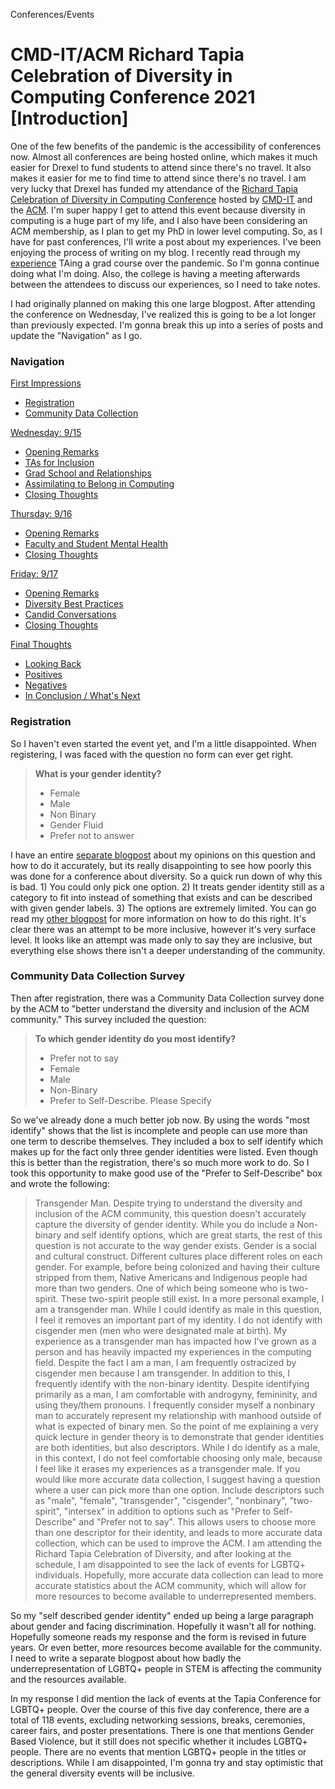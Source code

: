 Conferences/Events

# CMD-IT/ACM Richard Tapia Celebration of Diversity in Computing Conference 2021 \[Introduction\]

One of the few benefits of the pandemic is the accessibility of conferences now.
Almost all conferences are being hosted online, which makes it much easier for
Drexel to fund students to attend since there's no travel. It also makes it
easier for me to find time to attend since there's no travel. I am very lucky
that Drexel has funded my attendance of the
[Richard Tapia Celebration of Diversity in Computing Conference](https://tapiaconference.cmd-it.org/)
hosted by [CMD-IT](https://cmd-it.org/) and the [ACM](https://www.acm.org/).
I'm super happy I get to attend this event because diversity in computing is a
huge part of my life, and I also have been considering an ACM membership, as I
plan to get my PhD in lower level computing. So, as I have for past conferences,
I'll write a post about my experiences. I've been enjoying the process of
writing on my blog. I recently read through my [experience](2020-06-16_570.html)
TAing a grad course over the pandemic. So I'm gonna continue doing what I'm
doing. Also, the college is having a meeting afterwards between the attendees to
discuss our experiences, so I need to take notes.

I had originally planned on making this one large blogpost. After attending the
conference on Wednesday, I've realized this is going to be a lot longer than
previously expected. I'm gonna break this up into a series of posts and update
the "Navigation" as I go.

<h3 class="pr">Navigation</h3>

<span class="pi">[First Impressions](../20210915/tapiaintro.html)</span>

- [Registration](../20210915/tapiaintro.html#reg)
- [Community Data Collection](../20210915/tapiaintro.html#cdc)

[Wednesday: 9/15](../20210915/tapiawed.html)

- [Opening Remarks](../20210915/tapiawed.html#or)
- [TAs for Inclusion](../20210915/tapiawed.html#ta)
- [Grad School and Relationships](../20210915/tapiawed.html#gr)
- [Assimilating to Belong in Computing](../20210915/tapiawed.html#as)
- [Closing Thoughts](../20210915/tapiawed.html#ct)

[Thursday: 9/16](../20210916/tapiathurs.html)

- [Opening Remarks](../20210916/tapiathurs.html#or)
- [Faculty and Student Mental Health](../20210916/tapiathurs.html#mh)
- [Closing Thoughts](../20210916/tapiathurs.html#ct)

[Friday: 9/17](../20210917/tapiafri.html)

- [Opening Remarks](../20210917/tapiafri.html#or)
- [Diversity Best Practices](../20210917/tapiafri.html#bp)
- [Candid Conversations](../20210917/tapiafri.html#cc)
- [Closing Thoughts](../20210917/tapiafri.html#ct)

[Final Thoughts](../20210918/tapiafinal.html)

- [Looking Back](../20210918/tapiafinal.html#lb)
- [Positives](../20210918/tapiafinal.html#p)
- [Negatives](../20210918/tapiafinal.html#n)
- [In Conclusion / What's Next](../20210918/tapiafinal.html#cw)


<h3 class="po" id="reg">Registration</h3>

So I haven't even started the event yet, and I'm a little disappointed. When
registering, I was faced with the question no form can ever get right.

> **What is your gender identity?**
>
> - Female
> - Male
> - Non Binary
> - Gender Fluid
> - Prefer not to answer

I have an entire [separate blogpost](2021-09-12_identitydata.html) about my
opinions on this question and how to do it accurately, but its really
disappointing to see how poorly this was done for a conference about diversity.
So a quick run down of why this is bad. 1) You could only pick one option. 2) It
treats gender identity still as a category to fit into instead of something that
exists and can be described with given gender labels. 3) The options are
extremely limited. You can go read my
[other blogpost](2021-09-12_identitydata.html) for more information on how to do
this right. It's clear there was an attempt to be more inclusive, however it's
very surface level. It looks like an attempt was made only to say they are
inclusive, but everything else shows there isn't a deeper understanding of the
community.


<h3 class="py" id="cdc">Community Data Collection Survey</h3>

Then after registration, there was a Community Data Collection survey done by
the ACM to "better understand the diversity and inclusion of the ACM community."
This survey included the question:

> **To which gender identity do you most identify?**
>
> - Prefer not to say
> - Female
> - Male
> - Non-Binary
> - Prefer to Self-Describe. Please Specify

So we've already done a much better job now. By using the words "most identify"
shows that the list is incomplete and people can use more than one term to
describe themselves. They included a box to self identify which makes up for the
fact only three gender identities were listed. Even though this is better than
the registration, there's so much more work to do. So I took this opportunity to
make good use of the "Prefer to Self-Describe" box and wrote the following:

> Transgender Man. Despite trying to understand the diversity and inclusion of
> the ACM community, this question doesn't accurately capture the diversity of
> gender identity. While you do include a Non-binary and self identify options,
> which are great starts, the rest of this question is not accurate to the way
> gender exists. Gender is a social and cultural construct. Different cultures
> place different roles on each gender. For example, before being colonized and
> having their culture stripped from them, Native Americans and Indigenous
> people had more than two genders. One of which being someone who is
> two-spirit. These two-spirit people still exist. In a more personal example,
> I am a transgender man. While I could identify as male in this question, I
> feel it removes an important part of my identity. I do not identify with 
> cisgender men (men who were designated male at birth). My experience as a
> transgender man has impacted how I've grown as a person and has heavily
> impacted my experiences in the computing field. Despite the fact I am a man, I
> am frequently ostracized by cisgender men because I am transgender. In
> addition to this, I frequently identify with the non-binary identity. Despite
> identifying primarily as a man, I am comfortable with androgyny, femininity,
> and using they/them pronouns. I frequently consider myself a nonbinary man to
> accurately represent my relationship with manhood outside of what is expected
> of binary men. So the point of me explaining a very quick lecture in gender
> theory is to demonstrate that gender identities are both identities, but also
> descriptors. While I do identify as a male, in this context, I do not feel
> comfortable choosing only male, because I feel like it erases my experiences
> as a transgender male. If you would like more accurate data collection, I
> suggest having a question where a user can pick more than one option. Include
> descriptors such as "male", "female", "transgender", "cisgender", "nonbinary",
> "two-spirit", "intersex" in addition to options such as "Prefer to
> Self-Describe" and "Prefer not to say". This allows users to choose more than
> one descriptor for their identity, and leads to more accurate data collection,
> which can be used to improve the ACM. I am attending the Richard Tapia
> Celebration of Diversity, and after looking at the schedule, I am disappointed
> to see the lack of events for LGBTQ+ individuals. Hopefully, more accurate
> data collection can lead to more accurate statistics about the ACM community,
> which will allow for more resources to become available to underrepresented
> members.

So my "self described gender identity" ended up being a large paragraph about
gender and facing discrimination. Hopefully it wasn't all for nothing. Hopefully
someone reads my response and the form is revised in future years. Or even
better, more resources become available for the community. I need to write a
separate blogpost about how badly the underrepresentation of LGBTQ+ people in
STEM is affecting the community and the resources available.

In my response I did mention the lack of events at the Tapia Conference for
LGBTQ+ people. Over the course of this five day conference, there are a total of
118 events, excluding networking sessions, breaks, ceremonies, career fairs, and
poster presentations. There is one that mentions Gender Based Violence, but it
still does not specific whether it includes LGBTQ+ people. There are no events
that mention LGBTQ+ people in the titles or descriptions. While I am
disappointed, I'm gonna try and stay optimistic that the general diversity
events will be inclusive.


